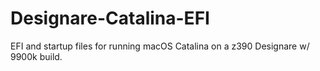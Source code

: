 # Designare-Catalina-EFI
EFI and startup files for running macOS Catalina on a z390 Designare w/ 9900k build.

